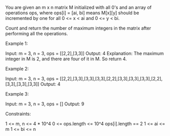 You are given an m x n matrix M initialized with all 0's and an array of
operations ops, where ops[i] = [ai, bi] means M[x][y] should be incremented
by one for all 0 <= x < ai and 0 <= y < bi.

Count and return the number of maximum integers in the matrix after
performing all the operations.


Example 1:


Input: m = 3, n = 3, ops = [[2,2],[3,3]]
Output: 4
Explanation: The maximum integer in M is 2, and there are four of it in M. So
return 4.


Example 2:


Input: m = 3, n = 3, ops =
[[2,2],[3,3],[3,3],[3,3],[2,2],[3,3],[3,3],[3,3],[2,2],[3,3],[3,3],[3,3]]
Output: 4


Example 3:


Input: m = 3, n = 3, ops = []
Output: 9



Constraints:


1 <= m, n <= 4 * 10^4
0 <= ops.length <= 10^4
ops[i].length == 2
1 <= ai <= m
1 <= bi <= n




